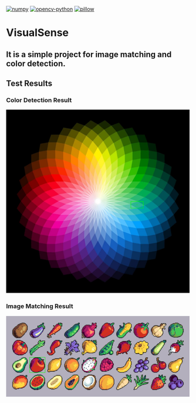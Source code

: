 [![numpy](https://img.shields.io/pypi/v/numpy?label=NumPy)](https://pypi.org/project/numpy/)
[![opencv-python](https://img.shields.io/pypi/v/opencv-python?label=OpenCV)](https://pypi.org/project/opencv-python/)
[![pillow](https://img.shields.io/pypi/v/pillow?label=Pillow)](https://pypi.org/project/pillow/)

# VisualSense

It is a simple project for image matching and color detection.
---

## Test Results

### Color Detection Result
<img src="./test/results/ColorDetector.jpg" alt="Color Detection Result" width="500"/>

### Image Matching Result
<img src="./test/results/ImageDetector.jpg" alt="Image Matching Result" width="500"/>